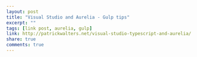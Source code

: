 ```yaml
---
layout: post
title: "Visual Studio and Aurelia - Gulp tips"
excerpt: ""
tags: [link post, aurelia, gulp]
link: http://patrickwalters.net/visual-studio-typescript-and-aurelia/
share: true
comments: true
---
```

